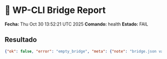# 🔗 WP-CLI Bridge Report
**Fecha:** Thu Oct 30 13:52:21 UTC 2025
**Comando:** health
**Estado:** FAIL

## Resultado
```json
{"ok": false, "error": "empty_bridge", "meta": {"note": "bridge.json vacío o no generado"}}
```

